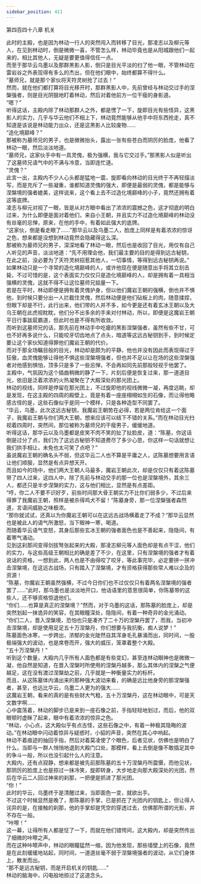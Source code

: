 ```yaml
---
sidebar_position: 411
---
```

 第四百四十八章 机关


此时的主殿，也是因为林动一行人的突然闯入而转移了目光，那凌志以及柳元等人，在见到林动时，倒是微微一喜，不管怎么样，林动毕竟也是从阳城跟他们一起来的，相比其他人，无疑是要更值得信任一点。  
而至于那华云乌墨以及那群黑影人影，倒只是目光平淡的扫了他一眼，不管林动在雷岩谷之外表现得有多么的杰出，但在他们眼中，始终都算不得什么。  
“墓师兄，就是那个家伙将天符灵树抢了过去！”  
然而，就在他们都打算将目光移开时，那群黑影人中，先前曾经与林动交过手的涅槃强者，则是目光阴狠地盯着林动，然后对着他前方一位干瘦的身影道。  
“嗯？”  
听得这话，主殿内除了林动那群人之外，都是愣了一下，旋即目光有些怪异，这黑影人的实力，几乎与华云他们不相上下，林动竟然能够从他手中将东西抢走，真不知道是该说是林动能力出众，还是这黑影人比较废物……  
“造化境巅峰？”  
那被称为墓师兄的男子，也是微微抬头，露出一张有些苍白而阴厉的脸庞，他看了林动一眼，然后淡淡地道。  
“墓师兄，这家伙手中有一具灵傀，极为强横，我与它交过手。”那黑影人似是听出了这墓师兄语气中的不满与冷意，当即连忙道。  
“灵傀？”  
此言一出，主殿内不少人心头都是猛地一震，旋即看向林动的目光终于不再轻描淡写，而是充斥了一些凝重，谁都知道灵傀的强大，即便是最弱的灵傀，都是能够与涅槃境的强者媲美，这样说来，这个看上去不过造化境巅峰的小子，竟然还拥有着这等底牌。  
凌志与柳元对视了一眼，皆是从对方眼中看出了浓浓的震撼之色，这才彻底的明白过来，为什么即便是面对着他们，来自小王朝，并且实力不过造化境巅峰的林动没有丝毫的忌惮，原来，在他的手中，有着如此强大的底牌。  
“这家伙，倒是看走眼了……”那华云以及乌墨二人，脸庞上同样是有着浓浓的惊讶之色，想来都是没想到林动竟然会隐藏得这么深。  
那被称为墓师兄的男子，深深地看了林动一眼，然后也是收回了目光，用仅有自己人听见的声音，淡淡地道：“先不用理会他，我们最主要的目的是得到远古秘钥，在此之前，没必要为了天符灵树招惹其他人，一切事情，等得到远古秘钥再说。”  
如果林动只是一个寻常的造化境巅峰的人，或许他现在便是随意出手将其立刻击毙，不过可惜的是，这个表面实力仅仅只是造化境巅峰的人，却是拥有着一具相当强横的灵傀，这就不得不让这位墓师兄掂量一下。  
若是在平时，林动即便是拥有着灵傀护身，但以他们魔岩王朝的强横，倒也并不惧他，到时候只要分出一人拦截住灵傀，然后林动便是他们砧板上的肉，随意揉捏，但眼下却是不行，此行出来，他们带的人并不多，如今更是还有着玄冰王朝以及大乌王朝在此虎视眈眈，他们分不出多余的手来对付林动，所以，即便是这魔岩王朝平日行事跋扈霸道，但此时也是不得有所收敛。  
而听到这墓师兄的话，那先前在林动手中吃瘪的黑影涅槃强者，虽然有些不甘，可也不好再多说什么，只能咬牙切齿地点了点头，暗道等这远古秘钥到手，到时候定要让这个家伙知道得罪他们魔岩王朝的代价。  
而对于那全场瞩目般的目光，林动却是颇为的平静，他也并没有因此而表现得过于狂傲，血灵傀能够让得他不惧这些涅槃境强者，但也并不足以让在场的这些涅槃强者对他感到惧怕，顶多只是多了一些忌惮，不会再如同先前那般轻视于他罢了。  
主殿中，气氛因为这个插曲稍微的静了一下，片刻后便是恢复过来，那一道道目光，依旧是泛着浓浓的火热凝聚在了大殿深处的那光团上。  
林动的视线，同样是停留在那光团上，不过旋即他的视线微微一凝，再度远眺，却是发现，在这主殿的四周的殿壁上，竟是有着一座座栩栩如生的石像，而让得他略感古怪的是，这些石像似乎是同一个模样，只是各种造型不同罢了。  
“华云，乌墨，此次这远古秘钥，我魔岩王朝势在必得，若是两位肯给这一个面子，我魔岩王朝与你们两大王朝，想来应该可以结下不错的关系。”而在林动目光扫视着四周时，突然间，那位被称为墓师兄的干瘦男子，缓缓地道。  
听得这话，那华云以及乌墨都是皮笑不肉不笑的扯了扯脸皮，道：“陈墓，你这话倒是过分了点，我们为了这远古秘钥不知道费尽了多少心思，你这样一句话就想让我们拱手相让，未免也太可笑了点吧？”  
虽说魔岩王朝的确名头不弱，但这华云二人也不算是平庸之人，这陈墓想要用言语让他们顺服，显然是有点异想天开。  
而且如今的场中，他们两大王朝人马最多，魔岩王朝此次，却是仅仅只有着这陈墓带了四人过来，这四人中，除了先前与林动交手的那一位也是涅槃境外，其余三人，都还只是半步涅槃的实力，这与他们相比，显然是有点差距。  
“哼，你二人不要不识好歹，前些时间那大骨王朝实力不比你们弱多少，不过后来得罪了我魔岩王朝，照样是被杀得鸡犬不留！”陈墓身旁，那一位涅槃强者森然道，言语间威胁之味极浓。  
“那你就试试，还真以为你魔岩王朝可以在这远古战场横着走了不成？”那华云显然也是被此人的语气所激怒，当下眼神一寒，喝道。  
而随着华云语气变怒，其身后那些玄冰王朝的强者面色也是不善起来，隐隐间，有着寒气涌动。  
见到这刹那间变得剑拔弩张起来的大殿，那凌志柳元等人面色却是有点干涩，他们的实力，与这些高级王朝相比的确是差了不少，在这里，只有涅槃境的强者才有着说话的资格，一想到此，两人也是不由得咬了咬牙，等此事完毕，必定要拼一拼冲击涅槃境，在这远古战场，只有踏入了涅槃境，才有资格获得那些常人难以企及的资源！  
“陈墓，你魔岩王朝虽然强横，不过今日你们也不过仅仅只有着两名涅槃境的强者罢了……”此时，那乌墨也是淡淡地开口，他话语里的意思很简单，你陈墓带的这些人，还不够资格惊退他们。  
“你们……也算是真正的涅槃境？”然而，对于乌墨的这话，那陈墓的脸庞上，却是突然划起一抹诡异的笑容，在其眼瞳深处，隐隐间，有着一种奇异的金光涌动。  
“你们二人，晋入涅槃境，恐怕也只是凑齐了二十万的涅槃丹罢了，而我，当初冲击涅槃境，却是使用足足五十万涅槃丹，你们想要与我抗衡，痴人说梦！”  
陈墓面色冰寒，一步跨出，浓郁的金光陡然自其浑身毛孔暴涌而出，同时间，一股极端强大的波动，也是席卷而开，强大的威压，笼罩着整个大殿。  
“五十万涅槃丹！”  
听到这个数量，大殿内几乎所有人面色都是有些变幻，甚至连林动眼神也是微微一凝，他自然是知道，在晋入涅槃时所使用的涅槃丹越多，那么其体内的涅槃之气便越足，这在没有渡过涅槃劫之前，几乎就是一种衡量实力的标杆。  
而且，从这陈墓体内涌出来的那种强大波动来看，的确是远比他身旁的那涅槃强者，甚至，也远比华云，乌墨二人更为的强大……  
这魔岩王朝，看来的真的是有些财大气粗，五十万涅槃丹，这在林动眼中，可是天文数字啊……  
心中震荡着，林动的脚步已是来到一座石像之前，手指轻轻地划过，而后，他的双眼顿时虚眯了起来，眼中有着浓浓的惊异之色。  
“林动，小心点，这大殿似乎有点古怪，这些石像之中，有着一种极其隐晦的波动。”在林动眼中闪动着惊异与疑惑时，小貂的声音，突然在其心中响起。  
林动不着痕迹的抽回手指，然后对着莫凌使了个眼色，后者见状，仿佛也是明白了什么，当即与一群人悄悄地退到大殿门口处，那模样，看上去倒是像不敢插足其中的争斗一般，所以也没引起什么人的注意。  
大殿内，还有点寂静，想来都是被先前那陈墓的五十万涅槃丹所震慑，而他见状，那阴厉的脸庞上也是掠过一抹冷笑，旋即转身，大步地走向那大殿深处的光团，然后在华云二人回过神来的刹那，一把便是抓进了那光团。  
“你！”  
此时的华云，乌墨终于是清醒过来，当即面色一变，就欲出手。  
不过这个时候显然是晚了，那陈墓的手掌，已是抓在了光团内的钥匙上，但让得人诧异的是，在接触的刹那，他的手掌却是凭空的穿透过去，仿佛那所谓的光影，并不存在一般。  
“咔嚓！”  
这一幕，让得所有人都是怔了一下，而就在他们错愕间，这大殿内，却是突然传出了细微的咔嚓之声。  
而在这种咔嚓声中，林动的眼瞳猛然一缩，因为他发现，那些墙壁上的石像，竟然是在此刻缓缓地站起，同时间，一道道丝毫不弱于涅槃境强者的波动，从它们身体上，散发而出。  
“那不是远古秘钥，而是开启机关的钥匙……”  
林动的脑海中，闪电般地掠过了这道念头。  
  
  

